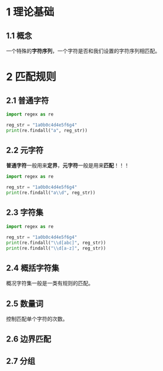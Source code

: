# 1 理论基础

## 1.1 概念

一个特殊的**字符序列**，一个字符是否和我们设置的字符序列相匹配。



# 2 匹配规则

## 2.1 普通字符



```python
import regex as re

reg_str = "1a0b0c4d4e5f6g4"
print(re.findall("a", reg_str))
```

## 2.2 元字符

**普通字符**一般用来**定界**，**元字符**一般是用来**匹配**！！！

```python
import regex as re

reg_str = "1a0b0c4d4e5f6g4"
print(re.findall("a\\d", reg_str))
```

## 2.3 字符集

```python
import regex as re

reg_str = "1a0b0c4d4e5f6g4"
print(re.findall("\\d[abc]", reg_str))
print(re.findall("\\d[a-z]", reg_str))
```

## 2.4 概括字符集

概况字符集一般是一类有规则的匹配。



## 2.5 数量词

控制匹配单个字符的次数。



## 2.6 边界匹配





## 2.7 分组